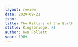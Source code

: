 ```yaml
---
layout: review
date: 2020-09-21
isbn: 
title: The Pillars of the Earth 
stitle: Kingsbridge, #1
author: Ken Follett
year: 1989
---
```

